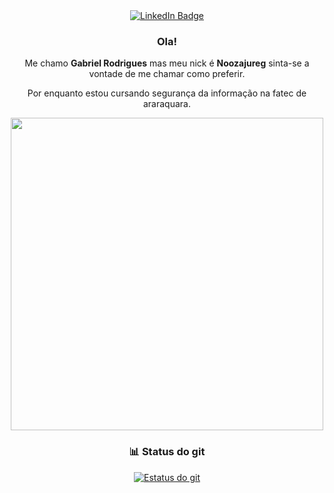 <div align="center">
  
[badges i got it from shields.io ... anyone can copy and paste the link and change the parameters to test out, atleast thats how i did it]: #  
<div id="badges">
<a href="https://www.linkedin.com/in/gabrielrm36/">
  <img src="https://img.shields.io/badge/LinkedIn-blue?style=for-the-badge&logo=linkedin&logoColor=white" alt="LinkedIn Badge"/>
</a>

</div>


### Ola!
Me chamo **Gabriel Rodrigues** mas meu nick é **Noozajureg** sinta-se a vontade de me chamar como preferir.

Por enquanto estou cursando segurança da informação na fatec de araraquara.

<img src="https://media.giphy.com/media/L8K62iTDkzGX6/giphy.gif" width="500" />
  


### :bar_chart: Status do git

[i got this from a github repo: anuraghazra/github-readme-stats it was nice actually big shoutout to him]: #

[![Estatus do git](https://github-readme-stats.vercel.app/api?username=Noozajureg&count_private=true&show_icons=true&theme=dark)](https://github.com/Noozajureg/github-readme-stats)

 
</div>
